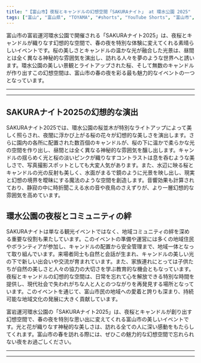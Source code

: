 ```yaml
---
title: "【富山市】夜桜とキャンドルの幻想空間「SAKURAナイト」 at 環水公園 2025"
tags: ["富山", "富山県", "TOYAMA", "#shorts", "YouTube Shorts", "富山市", "富山市観光", "富山市グルメ", "富山駅", "公園", "自然", "散歩", "レジャー", "桜", "花見", "春", "絶景", "富山観光", "富山旅行", "北陸観光", "日本海", "立山黒部", "動画", "ショート動画", "富山県の観光スポット", "富山県でおすすめの場所", "富山県の名所", "富山県の見どころ", "富山県のグルメ", "富山県の文化", "富山県の自然", "富山県のイベント"]
---
```


富山市の富岩運河環水公園で開催される「SAKURAナイト2025」は、夜桜とキャンドルが織りなす幻想的な空間で、春の夜を特別な体験に変えてくれる素晴らしいイベントです。桜の美しさとキャンドルの温かな光が融合した光景は、昼間とは全く異なる神秘的な雰囲気を演出し、訪れる人々を夢のような世界へと誘います。環水公園の美しい景観とライトアップされた桜、そして無数のキャンドルが作り出すこの幻想空間は、富山市の春の夜を彩る最も魅力的なイベントの一つとなっています。

---

<!-- 🎥 YouTube動画埋め込み -->
<!-- No YouTube URL provided -->

---

## SAKURAナイト2025の幻想的な演出

SAKURAナイト2025では、環水公園の桜並木が特別なライトアップによって美しく照らされ、夜闇に浮かび上がる桜の花々が幻想的な美しさを演出します。さらに園内の各所に配置された数百個のキャンドルが、桜の下に温かで柔らかな光の空間を作り出し、昼間とは全く異なる神秘的な雰囲気を醸し出します。キャンドルの揺らめく光と桜の淡いピンクが織りなすコントラストは息を呑むような美しさで、写真撮影スポットとしても大変人気があります。また、水辺に映る桜とキャンドルの光の反射も美しく、水面がまるで鏡のように光景を映し出し、現実と幻想の境界を曖昧にする魔法のような空間を創造します。音響効果も計算されており、静寂の中に時折聞こえる水の音や夜鳥のさえずりが、より一層幻想的な雰囲気を高めています。

## 環水公園の夜桜とコミュニティの絆

SAKURAナイトは単なる観光イベントではなく、地域コミュニティの絆を深める重要な役割も果たしています。このイベントの準備や運営には多くの地域住民やボランティアが参加し、キャンドルの配置から安全管理まで、地域一体となって取り組んでいます。来場者同士も自然と会話が生まれ、キャンドルの美しい光の下で新しい出会いや交流が育まれています。また、家族連れにとっては子供たちが自然の美しさと人々の協力の大切さを学ぶ教育的な機会ともなっています。夜桜とキャンドルの幻想的な空間は、日常を忘れて心を解放できる特別な時間を提供し、現代社会で失われがちな人と人とのつながりを再発見する場所となっています。このイベントを通じて、富山市民の地域への愛着と誇りも深まり、持続可能な地域文化の発展に大きく貢献しています。

富岩運河環水公園の「SAKURAナイト2025」は、夜桜とキャンドルが創り出す幻想空間で、春の夜を特別な思い出に変えてくれる富山市の美しいイベントです。光と花が織りなす神秘的な美しさは、訪れる全ての人に深い感動をもたらしてくれます。富山市の春を訪れる際には、ぜひこの魅力的な幻想空間で忘れられない夜をお過ごしください。

---

<!-- 🗺 Googleマップ（自動表示: page.tsxで地域名から自動生成） -->

<!-- 📍 宿泊リンク（自動表示: page.tsxで地域別リンクを自動生成）
     - タイトルから地域名を抽出
     - JTB / 楽天トラベル / じゃらん / 一休.com 対応
     - 環境変数でプロバイダー切替可能
-->

<!-- 📚 関連記事（自動表示: page.tsxで同カテゴリから2件自動選択） -->

<!-- 🏷️ タグ（自動表示: page.tsxで記事最下部に自動配置） -->

---

<!--
【記事文字数ルール】
- 基本文字数: 最低1000文字以上
- 推奨文字数: 1000〜1500文字（スマホ読みやすさ最優先）
- 上限なし: 情報量的に必要な場合は1500文字や2000文字を超えても良い
- 判断基準: 読者にとって価値ある情報を過不足なく提供できる文字数

【記事構成の最終形】
1. タイトル・動画・本文
2. まとめ
3. Googleマップ（見出しなし、マップのみ自動表示）
4. **宿泊リンク（地域別自動生成）** ← 2025年10月7日追加
5. 関連記事（H3、同カテゴリから2件自動選択）
6. タグ（記事最下部に自動表示）
7. ナビゲーションボタン

【宿泊リンクシステム仕様】
- タイトルから地域名を自動抽出（【〇〇市】形式優先）
- 北陸地方地域辞書: 富山/石川/福井の主要都市対応
- 対応プロバイダー: JTB（既定）/ 楽天トラベル / じゃらん / 一休.com
- 環境変数で切替: NEXT_PUBLIC_DEFAULT_TRAVEL_PROVIDER
- URLテンプレート: 地域名自動エンコード + アフィリエイトID挿入
- 配置位置: Googleマップ直後、関連記事より前

【自動生成セクション】
※以下はpage.tsxで自動生成されるため、記事本文には含めない
- Googleマップ: タイトル【】内の地域名から生成
- 宿泊リンク: 地域名抽出 → Deeplink生成 → スタイル適用
- 関連記事: 同カテゴリから2件を自動選択・リンク化
- タグ: 記事データから最下部に自動配置

【削除済みセクション】
※アクセス方法・周辺情報・公式リンクセクションは不要（2025年10月5日削除）

【AdSense・アフィリエイト】
- Google AdSense: 全ページ自動読み込み（layout.tsx）
- アフィリエイトスクリプト: AffilScript（layout.tsx）
- data-affil属性での動的リンク変換機能あり（現在は宿泊リンクで代替）

【最終更新】2025年10月7日 - 地域別宿泊リンク自動生成システム実装
-->
